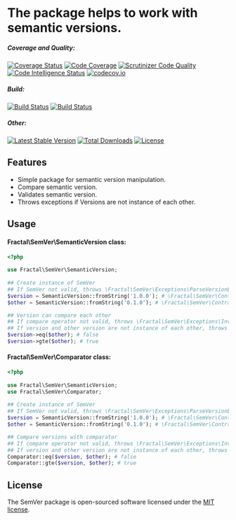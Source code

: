# The package helps to work with semantic versions.

##### Coverage and Quality:
[![Coverage Status](https://coveralls.io/repos/github/fractalzombie/semver/badge.svg?branch=master)](https://coveralls.io/github/fractalzombie/semver?branch=master)
[![Code Coverage](https://scrutinizer-ci.com/g/fractalzombie/semver/badges/coverage.png?b=master)](https://scrutinizer-ci.com/g/fractalzombie/semver/?branch=master)
[![Scrutinizer Code Quality](https://scrutinizer-ci.com/g/fractalzombie/semver/badges/quality-score.png?b=master)](https://scrutinizer-ci.com/g/fractalzombie/semver/?branch=master)
[![Code Intelligence Status](https://scrutinizer-ci.com/g/fractalzombie/semver/badges/code-intelligence.svg?b=master)](https://scrutinizer-ci.com/code-intelligence)
[![codecov.io](https://codecov.io/gh/fractalzombie/semver/branch/master/graphs/badge.svg?branch=master)](https://codecov.io/gh/fractalzombie/semver?branch=master)
##### Build:
[![Build Status](https://travis-ci.org/fractalzombie/semver.svg?branch=master)](https://travis-ci.org/fractalzombie/semver)
[![Build Status](https://scrutinizer-ci.com/g/fractalzombie/semver/badges/build.png?b=master)](https://scrutinizer-ci.com/g/fractalzombie/semver/build-status/master)
##### Other:
[![Latest Stable Version](https://poser.pugx.org/fractal/semver/v/stable)](https://packagist.org/packages/fractal/semver)
[![Total Downloads](https://poser.pugx.org/fractal/semver/downloads)](https://packagist.org/packages/fractal/semver)
[![License](https://poser.pugx.org/fractal/semver/license)](https://packagist.org/packages/fractal/semver)



## Features

* Simple package for semantic version manipulation.
* Compare semantic version.
* Validates semantic version.
* Throws exceptions if Versions are not instance of each other.

## Usage

#### Fractal\SemVer\SemanticVersion class:
```php
<?php
    
use Fractal\SemVer\SemanticVersion;
    
## Create instance of SemVer
## If SemVer not valid, throws \Fractal\SemVer\Exceptions\ParseVersionException
$version = SemanticVersion::fromString('1.0.0'); # \Fractal\SemVer\Contracts\VersionInterface
$other = SemanticVersion::fromString('0.1.0'); # \Fractal\SemVer\Contracts\VersionInterface

## Version can compare each other
## If compare operator not valid, throws \Fractal\SemVer\Exceptions\InvalidOperatorException
## If version and other version are not instance of each other, throws \Fractal\SemVer\Exceptions\VersionClassNotEqualException
$version->eq($other); # false
$version->gte($other); # true
```

#### Fractal\SemVer\Comparator class:
```php
<?php
    
use Fractal\SemVer\SemanticVersion;
use Fractal\SemVer\Comparator;
    
## Create instance of SemVer
## If SemVer not valid, throws \Fractal\SemVer\Exceptions\ParseVersionException
$version = SemanticVersion::fromString('1.0.0'); # \Fractal\SemVer\Contracts\VersionInterface
$other = SemanticVersion::fromString('0.1.0'); # \Fractal\SemVer\Contracts\VersionInterface

## Compare versions with comparator
## If compare operator not valid, throws \Fractal\SemVer\Exceptions\InvalidOperatorException
## If version and other version are not instance of each other, throws \Fractal\SemVer\Exceptions\VersionClassNotEqualException
Comparator::eq($version, $other); # false
Comparator::gte($version, $other); # true
```

## License

The SemVer package is open-sourced software licensed under the [MIT license](http://opensource.org/licenses/MIT).
